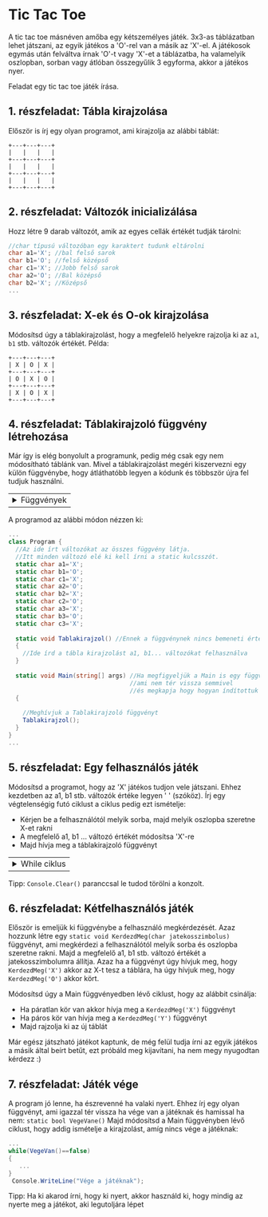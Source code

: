 # Tic Tac Toe
A tic tac toe másnéven amőba egy kétszemélyes játék. 3x3-as táblázatban lehet játszani,
az egyik játékos a 'O'-rel van a másik az 'X'-el.
A játékosok egymás után felváltva írnak 'O'-t vagy 'X'-et a táblázatba,
ha valamelyik oszlopban, sorban vagy átlóban összegyűlik 3 egyforma, akkor a játékos nyer.

Feladat egy tic tac toe játék írása.

## 1. részfeladat: Tábla kirajzolása
Először is írj egy olyan programot, ami kirajzolja az alábbi táblát:
```
+---+---+---+
|   |   |   |
+---+---+---+
|   |   |   |
+---+---+---+
|   |   |   |
+---+---+---+
```
## 2. részfeladat: Változók inicializálása
Hozz létre 9 darab változót, amik az egyes cellák értékét tudják tárolni:
```cs
//char típusú változóban egy karaktert tudunk eltárolni
char a1='X'; //bal felső sarok
char b1='O'; //felső középső
char c1='X'; //Jobb felső sarok
char a2='O'; //Bal középső
char b2='X'; //Középső
...
```
## 3. részfeladat: X-ek és O-ok kirajzolása
Módosítsd úgy a táblakirajzolást, hogy a megfelelő helyekre rajzolja ki az ```a1```, ```b1``` stb. változók értékét.
Példa:
```
+---+---+---+
| X | O | X |
+---+---+---+
| O | X | O |
+---+---+---+
| X | O | X |
+---+---+---+
```
## 4. részfeladat: Táblakirajzoló függvény létrehozása
Már így is elég bonyolult a programunk, pedig még csak egy nem módosítható táblánk van.
Mivel a táblakirajzolást megéri kiszervezni egy külön függvénybe, hogy átláthatóbb legyen a kódunk és többször újra fel tudjuk használni.

<table><tr><td>

<details>
  <summary>Függvények</summary>
  
  A függvényeket arra használjuk, hogy a feladatunkat részfeladatokra bontsuk.
  
  Például vegyük ![n alatt a k](http://chart.googleapis.com/chart?cht=tx&chl={n}\choose{k})-t, azaz hogy n elemből hányféleképp tudunk k darabot kiválasztani.
  Ennek képlete az alábbi:
  
  ![](http://chart.googleapis.com/chart?cht=tx&chl={{n}\choose{k}}=\frac{n!}{(n-k)!\cdot%20k!)
  
  Ha létezne egy faktor függvényünk: ![faktor függvény](http://chart.googleapis.com/chart?cht=tx&chl=f_{faktor}(x)=x!), 
  akkor ennek segítségével, így számolhatnánk ki ![n alatt a k](http://chart.googleapis.com/chart?cht=tx&chl={n}\choose{k})-t:
  
  ![](http://chart.googleapis.com/chart?cht=tx&chl={{n}\choose{k}}=\frac{f_{factor}(n)}{f_{factor}(n-k)\cdot%20f_{factor}(k))
  
  Függvényt C# nyelven függvényt az alábbi módon tudunk írni:
  ```cs
  ...
  class Program{
    static int Faktor(int n){ //a Faktor nevű függvényünk bemeneti paraméterként
                              //egy n egész számot kap,
                              //és a függvény "visszatérési értéke" is egész szám,
                              //ezt a függvény neve előtti int jelzi.
                              //A visszatérési érték a függvényünk értéke adott bemeneti változókra,
                              //azaz számításunk eredménye.
      int eredmeny=1;
      for(int i=n;i>=1;i--){
        eredmeny=eredmeny*i;
      }
      return eredmeny; //Visszatérünk az eredmény változóval. Ez a függvényünk által kiszámolt érték
    }

    static void Main(string[] args){
      int n=int.Parse(Console.ReadLine());
      int k=int.Parse(Console.ReadLine());
      int szamlalo=Faktor(n); //a szamlalo változóba belementjük
                              //a függvényünk által kiszámolt értéket. 
      int nevezo=Faktor(n-k)*Faktor(k); //Újra meghívjuk a faktor függvényünket,
                                        //de más lesz a bemeneti paraméter
      Console.WriteLine($"n alatt a k: {szamlalo/nevezo}");
    }
  }
  ...
  ```
  
  A void típusú függvényeknek nincs visszatérési értékik, csinálnak valamit
  (pl. kiírnak valamit a képernyőre, vagy beolvasnak valamit), de nem térnek vissza kiszámolt eredménnyel.
  ```cs
  void kiir(string szoveg){
    Console.WriteLine(szoveg);
  }
  ```
  
  
</details>

</td></tr></table>


A programod az alábbi módon nézzen ki:
```cs
...
class Program {
  //Az ide írt változókat az összes függvény látja.
  //Itt minden változó elé ki kell írni a static kulcsszót.
  static char a1='X';
  static char b1='O';
  static char c1='X';
  static char a2='O';
  static char b2='X';
  static char c2='O';
  static char a3='X';
  static char b3='O';
  static char c3='X';
  
  static void Tablakirajzol() //Ennek a függvénynek nincs bemeneti értéke, és nem is tér vissza semmivel.
  {
    //Ide írd a tábla kirajzolást a1, b1... változókat felhasználva
  }
  
  static void Main(string[] args) //Ha megfigyeljük a Main is egy függvény,
                                  //ami nem tér vissza semmivel 
                                  //és megkapja hogy hogyan índítottuk el a programot az args változóban
  {
    
    //Meghívjuk a Tablakirajzoló függvényt
    Tablakirajzol();
  }
}
...
```

## 5. részfeladat: Egy felhasználós játék
Módosítsd a programot, hogy az 'X' játékos tudjon vele játszani.
Ehhez kezdetben az a1, b1 stb. változók értéke legyen ' ' (szóköz). Írj egy végtelenségig futó ciklust a ciklus pedig ezt ismételje:
  - Kérjen be a felhasználótól melyik sorba, majd melyik oszlopba szeretne X-et rakni
  - A megfelelő a1, b1 ... változó értékét módosítsa 'X'-re
  - Majd hívja meg a táblakirajzoló függvényt
<table><tr><td>
  
<details>
  <summary>While ciklus</summary>
  
  A while ciklus hasonló a for ciklushoz ez is ismételni tudja a kapcsos zárójelek közötti kódot,
  viszont itt egy feltételt adunk meg, és addig ismétli a programunk a kapcsos zárójelek közötti részt amíg a feltétel igaz.
  Ha azt szeretnénk, hogy végtelenségig fusson a ciklus, akkor feltételnek a true-t adjuk meg, azaz a feltétel mindig igaz lesz.
  ```cs
  while(true)
  {
    //amit ide írunk azt a végtelenségig ismétli
  }
  ```
</details>

</td></tr></table>

Tipp: ```Console.Clear()``` paranccsal le tudod törölni a konzolt.

## 6. részfeladat: Kétfelhasználós játék
 Először is emeljük ki függvénybe a felhasználó megkérdezését.
 Azaz hozzunk létre egy ```static void KerdezdMeg(char jatekosszimbolus)```  függvényt,
 ami megkérdezi a felhasználótól melyik sorba és oszlopba szeretne rakni. Majd a megfelelő a1, b1 stb. változó értékét a jatekosszimbolumra állítja.
 Azaz ha a függvényt úgy hívjuk meg, hogy ```KerdezdMeg('X')``` akkor az X-t tesz a táblára, ha úgy hívjuk meg, hogy ```KerdezdMeg('O')``` akkor kört.
 
 Módosítsd úgy a Main függvényedben lévő ciklust, hogy az alábbit csinálja:
  - Ha páratlan kör van akkor hívja meg a ```KerdezdMeg('X')``` függvényt
  - Ha páros kör van hívja meg a ```KerdezdMeg('Y')``` függvényt
  - Majd rajzolja ki az új táblát
  
 Már egész játszható játékot kaptunk, de még felül tudja írni az egyik játékos a másik által beírt betűt, ezt próbáld meg kijavítani, ha nem megy nyugodtan kérdezz :)
 
 ## 7. részfeladat: Játék vége
 A program jó lenne, ha észrevenné ha valaki nyert.
 Ehhez írj egy olyan függvényt, ami igazzal tér vissza ha vége van a játéknak és hamissal ha nem: ```static bool VegeVane()```
 Majd módosítsd a Main függvényben lévő ciklust, hogy addig ismételje a kirajzolást, amíg nincs vége a játéknak:
 ```cs
 ...
 while(VegeVan()==false)
 {
    ...
 }
  Console.WriteLine("Vége a játéknak");
  ```
  Tipp: Ha ki akarod írni, hogy ki nyert, akkor használd ki, hogy mindig az nyerte meg a játékot, aki legutoljára lépet
 
